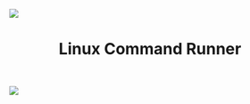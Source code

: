 ![](https://github.com/nickmancari/cog/tree/main/img/Cog_logo.png)

<center><h1>Linux Command Runner</h1></center>
<br>

![](https://img.shields.io/badge/OS-Linux-informational?style=flat&logo=Linux&logoColor=white&color=2bbc8a)

<br>
